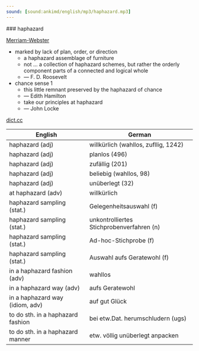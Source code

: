 ```yaml
---
sound: [sound:ankimd/english/mp3/haphazard.mp3]
---
```


\### haphazard

[Merriam-Webster](https://www.merriam-webster.com/dictionary/haphazard)

- marked by lack of plan, order, or direction
    - a haphazard assemblage of furniture
    - not … a collection of haphazard schemes, but rather the orderly component parts of a connected and logical whole
    - — F. D. Roosevelt
- chance sense 1
    - this little remnant preserved by the haphazard of chance
    - — Edith Hamilton
    - take our principles at haphazard
    - — John Locke

[dict.cc](https://www.dict.cc/haphazard)

| English        | German       |
| -------------- | ------------ |
| haphazard (adj) | willkürlich (wahllos, zufllig, 1242) |
| haphazard (adj) | planlos (496) |
| haphazard (adj) | zufällig (201) |
| haphazard (adj) | beliebig (wahllos, 98) |
| haphazard (adj) | unüberlegt (32) |
| at haphazard (adv) | willkürlich |
| haphazard sampling (stat.) | Gelegenheitsauswahl (f) |
| haphazard sampling (stat.) | unkontrolliertes Stichprobenverfahren (n) |
| haphazard sampling (stat.) | Ad-hoc-Stichprobe (f) |
| haphazard sampling (stat.) | Auswahl aufs Geratewohl (f) |
| in a haphazard fashion (adv) | wahllos |
| in a haphazard way (adv) | aufs Geratewohl |
| in a haphazard way (idiom, adv) | auf gut Glück |
| to do sth. in a haphazard fashion | bei etw.Dat. herumschludern (ugs) |
| to do sth. in a haphazard manner | etw. völlig unüberlegt anpacken |
